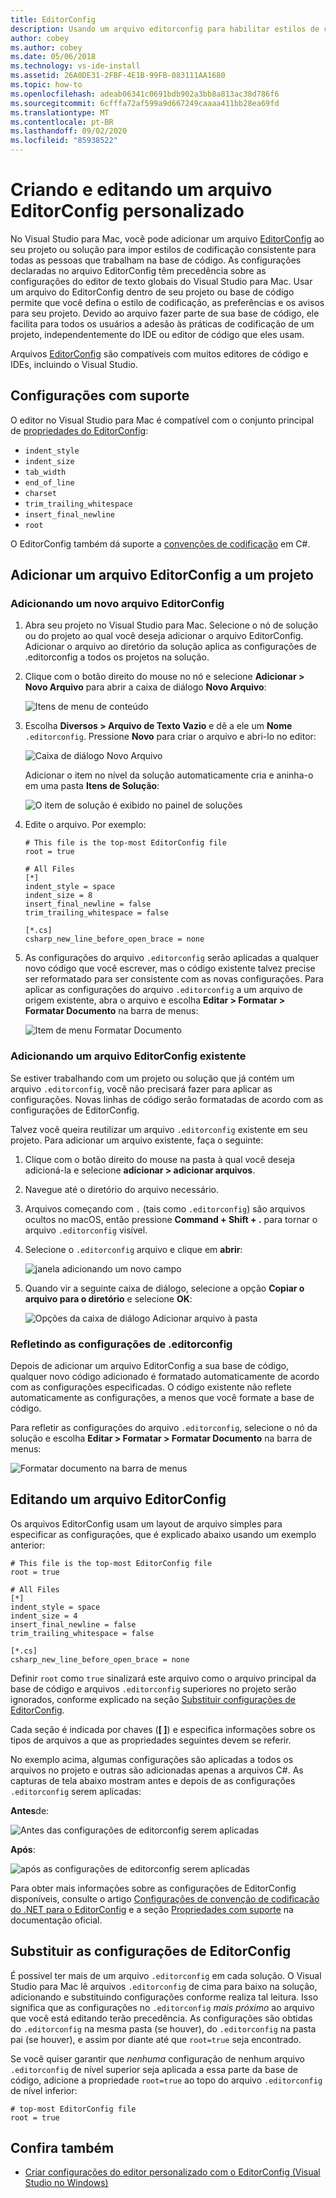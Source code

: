 ```yaml
---
title: EditorConfig
description: Usando um arquivo editorconfig para habilitar estilos de codificação de projeto consistentes no Visual Studio para Mac.
author: cobey
ms.author: cobey
ms.date: 05/06/2018
ms.technology: vs-ide-install
ms.assetid: 26A0DE31-2FBF-4E1B-99FB-083111AA1680
ms.topic: how-to
ms.openlocfilehash: adeab06341c0691bdb902a3bb8a813ac38d786f6
ms.sourcegitcommit: 6cfffa72af599a9d667249caaaa411bb28ea69fd
ms.translationtype: MT
ms.contentlocale: pt-BR
ms.lasthandoff: 09/02/2020
ms.locfileid: "85938522"
---
```

# <a name="creating-and-editing-a-custom-editorconfig-file"></a>Criando e editando um arquivo EditorConfig personalizado

No Visual Studio para Mac, você pode adicionar um arquivo [EditorConfig](https://editorconfig.org/) ao seu projeto ou solução para impor estilos de codificação consistente para todas as pessoas que trabalham na base de código. As configurações declaradas no arquivo EditorConfig têm precedência sobre as configurações do editor de texto globais do Visual Studio para Mac. Usar um arquivo do EditorConfig dentro de seu projeto ou base de código permite que você defina o estilo de codificação, as preferências e os avisos para seu projeto. Devido ao arquivo fazer parte de sua base de código, ele facilita para todos os usuários a adesão às práticas de codificação de um projeto, independentemente do IDE ou editor de código que eles usam.

Arquivos [EditorConfig](https://editorconfig.org/) são compatíveis com muitos editores de código e IDEs, incluindo o Visual Studio.

## <a name="supported-settings"></a>Configurações com suporte

O editor no Visual Studio para Mac é compatível com o conjunto principal de [propriedades do EditorConfig](https://editorconfig.org/#supported-properties):

- `indent_style`
- `indent_size`
- `tab_width`
- `end_of_line`
- `charset`
- `trim_trailing_whitespace`
- `insert_final_newline`
- `root`

O EditorConfig também dá suporte a [convenções de codificação](/visualstudio/ide/editorconfig-code-style-settings-reference) em C#.

## <a name="add-an-editorconfig-file-to-a-project"></a>Adicionar um arquivo EditorConfig a um projeto

### <a name="adding-a-new-editorconfig-file"></a>Adicionando um novo arquivo EditorConfig

1. Abra seu projeto no Visual Studio para Mac. Selecione o nó de solução ou do projeto ao qual você deseja adicionar o arquivo EditorConfig. Adicionar o arquivo ao diretório da solução aplica as configurações de .editorconfig a todos os projetos na solução.

2. Clique com o botão direito do mouse no nó e selecione **Adicionar > Novo Arquivo** para abrir a caixa de diálogo **Novo Arquivo**:

    ![Itens de menu de conteúdo](media/editorconfig-image0.png)

3. Escolha **Diversos > Arquivo de Texto Vazio** e dê a ele um **Nome** `.editorconfig`. Pressione **Novo** para criar o arquivo e abri-lo no editor:

    ![Caixa de diálogo Novo Arquivo](media/editorconfig-image1.png)

    Adicionar o item no nível da solução automaticamente cria e aninha-o em uma pasta **Itens de Solução**:

    ![O item de solução é exibido no painel de soluções](media/editorconfig-image1a.png)

4. Edite o arquivo. Por exemplo:

    ```EditorConfig
    # This file is the top-most EditorConfig file
    root = true

    # All Files
    [*]
    indent_style = space
    indent_size = 8
    insert_final_newline = false
    trim_trailing_whitespace = false

    [*.cs]
    csharp_new_line_before_open_brace = none
    ```

4. As configurações do arquivo `.editorconfig` serão aplicadas a qualquer novo código que você escrever, mas o código existente talvez precise ser reformatado para ser consistente com as novas configurações. Para aplicar as configurações do arquivo `.editorconfig` a um arquivo de origem existente, abra o arquivo e escolha **Editar > Formatar > Formatar Documento** na barra de menus:

    ![Item de menu Formatar Documento](media/editorconfig-image2.png)

### <a name="adding-an-existing-editorconfig-file"></a>Adicionando um arquivo EditorConfig existente

Se estiver trabalhando com um projeto ou solução que já contém um arquivo `.editorconfig`, você não precisará fazer para aplicar as configurações. Novas linhas de código serão formatadas de acordo com as configurações de EditorConfig.

Talvez você queira reutilizar um arquivo `.editorconfig` existente em seu projeto. Para adicionar um arquivo existente, faça o seguinte:

1. Clique com o botão direito do mouse na pasta à qual você deseja adicioná-la e selecione **adicionar > adicionar arquivos**.

2. Navegue até o diretório do arquivo necessário.

3. Arquivos começando com `.` (tais como `.editorconfig`) são arquivos ocultos no macOS, então pressione **Command + Shift + .** para tornar o arquivo `.editorconfig` visível.

4. Selecione o `.editorconfig` arquivo e clique em **abrir**:

    ![janela adicionando um novo campo](media/editorconfig-image3b.png)

5. Quando vir a seguinte caixa de diálogo, selecione a opção **Copiar o arquivo para o diretório** e selecione **OK**:

    ![Opções da caixa de diálogo Adicionar arquivo à pasta](media/editorconfig-image3.png)

### <a name="reflecting-editorconfig-settings"></a>Refletindo as configurações de .editorconfig

Depois de adicionar um arquivo EditorConfig a sua base de código, qualquer novo código adicionado é formatado automaticamente de acordo com as configurações especificadas. O código existente não reflete automaticamente as configurações, a menos que você formate a base de código.

Para refletir as configurações do arquivo `.editorconfig`, selecione o nó da solução e escolha **Editar > Formatar > Formatar Documento** na barra de menus:

![Formatar documento na barra de menus](media/editorconfig-image3a.png)

## <a name="editing-an-editorconfig-file"></a>Editando um arquivo EditorConfig

Os arquivos EditorConfig usam um layout de arquivo simples para especificar as configurações, que é explicado abaixo usando um exemplo anterior:

```EditorConfig
# This file is the top-most EditorConfig file
root = true

# All Files
[*]
indent_style = space
indent_size = 4
insert_final_newline = false
trim_trailing_whitespace = false

[*.cs]
csharp_new_line_before_open_brace = none
```

Definir `root` como `true` sinalizará este arquivo como o arquivo principal da base de código e arquivos `.editorconfig` superiores no projeto serão ignorados, conforme explicado na seção [Substituir configurações de EditorConfig](#override-editorconfig-settings).

Cada seção é indicada por chaves (**[ ]**) e especifica informações sobre os tipos de arquivos a que as propriedades seguintes devem se referir.

No exemplo acima, algumas configurações são aplicadas a todos os arquivos no projeto e outras são adicionadas apenas a arquivos C#. As capturas de tela abaixo mostram antes e depois de as configurações `.editorconfig` serem aplicadas:

**Antes**de:

![Antes das configurações de editorconfig serem aplicadas](media/editorconfig-image4.png)

**Após**:

![após as configurações de editorconfig serem aplicadas](media/editorconfig-image5.png)

Para obter mais informações sobre as configurações de EditorConfig disponíveis, consulte o artigo [Configurações de convenção de codificação do .NET para o EditorConfig](/visualstudio/ide/editorconfig-code-style-settings-reference) e a seção [Propriedades com suporte](https://editorconfig.org/#supported-properties) na documentação oficial.

## <a name="override-editorconfig-settings"></a>Substituir as configurações de EditorConfig

É possível ter mais de um arquivo `.editorconfig` em cada solução. O Visual Studio para Mac lê arquivos `.editorconfig` de cima para baixo na solução, adicionando e substituindo configurações conforme realiza tal leitura. Isso significa que as configurações no `.editorconfig` _mais próximo_ ao arquivo que você está editando terão precedência. As configurações são obtidas do `.editorconfig` na mesma pasta (se houver), do `.editorconfig` na pasta pai (se houver), e assim por diante até que `root=true` seja encontrado.

Se você quiser garantir que _nenhuma_ configuração de nenhum arquivo `.editorconfig` de nível superior seja aplicada a essa parte da base de código, adicione a propriedade `root=true` ao topo do arquivo `.editorconfig` de nível inferior:

```EditorConfig
# top-most EditorConfig file
root = true
```

## <a name="see-also"></a>Confira também

- [Criar configurações do editor personalizado com o EditorConfig (Visual Studio no Windows)](/visualstudio/ide/create-portable-custom-editor-options)